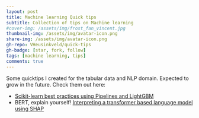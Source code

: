 ```yaml
---
layout: post
title: Machine learning Quick tips
subtitle: Collection of tips on Machine learning
#cover-img: /assets/img/frost_fan_vincent.jpg
thumbnail-img: /assets/img/avatar-icon.png
share-img: /assets/img/avatar-icon.png
gh-repo: VHeusinkveld/quick-tips
gh-badge: [star, fork, follow]
tags: [machine learning, tips]
comments: true
---
```


Some quicktips I created for the tabular data and NLP domain. Expected to grow in the future. Check them out here:

* [Scikit-learn best practices using Pipelines and LightGBM](https://github.com/VHeusinkveld/quick-tips/tree/main/structured_data/2021_02_26_scikit_learn_pipelines#tabular-data-scikit-learn-pipelines-and-lightgbm)
* BERT, explain yourself! [Interpreting a transformer based language model using SHAP](https://github.com/VHeusinkveld/quick-tips/tree/main/nlp/2021_04_22_shap_for_huggingface_transformers)
